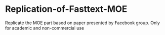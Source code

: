 # Replication-of-Fasttext-MOE
Replicate the MOE part based on paper presented by Facebook group. 
Only for academic and non-commercial use
